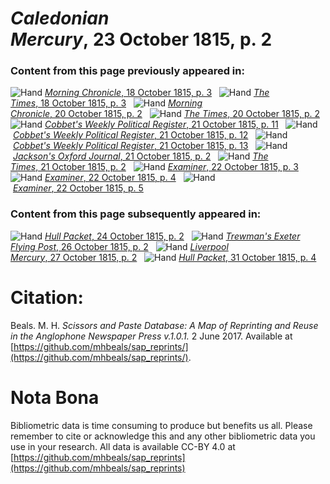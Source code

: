 # *Caledonian Mercury*, 23 October 1815, p. 2  
  
### Content from this page previously appeared in:  
![Hand](http://scissorsandpaste.net/wp-content/uploads/2017/06/smallhandpointer.png) [*Morning Chronicle*, 18 October 1815, p. 3](https://mhbeals.github.io/sap_html/Morning-Chronicle/Morning-Chronicle-18-October-1815-p-3)  
![Hand](http://scissorsandpaste.net/wp-content/uploads/2017/06/smallhandpointer.png) [*The Times*, 18 October 1815, p. 3](https://mhbeals.github.io/sap_html/The-Times/The-Times-18-October-1815-p-3)  
![Hand](http://scissorsandpaste.net/wp-content/uploads/2017/06/smallhandpointer.png) [*Morning Chronicle*, 20 October 1815, p. 2](https://mhbeals.github.io/sap_html/Morning-Chronicle/Morning-Chronicle-20-October-1815-p-2)  
![Hand](http://scissorsandpaste.net/wp-content/uploads/2017/06/smallhandpointer.png) [*The Times*, 20 October 1815, p. 2](https://mhbeals.github.io/sap_html/The-Times/The-Times-20-October-1815-p-2)  
![Hand](http://scissorsandpaste.net/wp-content/uploads/2017/06/smallhandpointer.png) [*Cobbet's Weekly Political Register*, 21 October 1815, p. 11](https://mhbeals.github.io/sap_html/Cobbet's-Weekly-Political-Register/Cobbet's-Weekly-Political-Register-21-October-1815-p-11)  
![Hand](http://scissorsandpaste.net/wp-content/uploads/2017/06/smallhandpointer.png) [*Cobbet's Weekly Political Register*, 21 October 1815, p. 12](https://mhbeals.github.io/sap_html/Cobbet's-Weekly-Political-Register/Cobbet's-Weekly-Political-Register-21-October-1815-p-12)  
![Hand](http://scissorsandpaste.net/wp-content/uploads/2017/06/smallhandpointer.png) [*Cobbet's Weekly Political Register*, 21 October 1815, p. 13](https://mhbeals.github.io/sap_html/Cobbet's-Weekly-Political-Register/Cobbet's-Weekly-Political-Register-21-October-1815-p-13)  
![Hand](http://scissorsandpaste.net/wp-content/uploads/2017/06/smallhandpointer.png) [*Jackson's Oxford Journal*, 21 October 1815, p. 2](https://mhbeals.github.io/sap_html/Jackson's-Oxford-Journal/Jackson's-Oxford-Journal-21-October-1815-p-2)  
![Hand](http://scissorsandpaste.net/wp-content/uploads/2017/06/smallhandpointer.png) [*The Times*, 21 October 1815, p. 2](https://mhbeals.github.io/sap_html/The-Times/The-Times-21-October-1815-p-2)  
![Hand](http://scissorsandpaste.net/wp-content/uploads/2017/06/smallhandpointer.png) [*Examiner*, 22 October 1815, p. 3](https://mhbeals.github.io/sap_html/Examiner/Examiner-22-October-1815-p-3)  
![Hand](http://scissorsandpaste.net/wp-content/uploads/2017/06/smallhandpointer.png) [*Examiner*, 22 October 1815, p. 4](https://mhbeals.github.io/sap_html/Examiner/Examiner-22-October-1815-p-4)  
![Hand](http://scissorsandpaste.net/wp-content/uploads/2017/06/smallhandpointer.png) [*Examiner*, 22 October 1815, p. 5](https://mhbeals.github.io/sap_html/Examiner/Examiner-22-October-1815-p-5)  
  
### Content from this page subsequently appeared in:  
![Hand](http://scissorsandpaste.net/wp-content/uploads/2017/06/smallhandpointer.png) [*Hull Packet*, 24 October 1815, p. 2](https://mhbeals.github.io/sap_html/Hull-Packet/Hull-Packet-24-October-1815-p-2)  
![Hand](http://scissorsandpaste.net/wp-content/uploads/2017/06/smallhandpointer.png) [*Trewman's Exeter Flying Post*, 26 October 1815, p. 2](https://mhbeals.github.io/sap_html/Trewman's-Exeter-Flying-Post/Trewman's-Exeter-Flying-Post-26-October-1815-p-2)  
![Hand](http://scissorsandpaste.net/wp-content/uploads/2017/06/smallhandpointer.png) [*Liverpool Mercury*, 27 October 1815, p. 2](https://mhbeals.github.io/sap_html/Liverpool-Mercury/Liverpool-Mercury-27-October-1815-p-2)  
![Hand](http://scissorsandpaste.net/wp-content/uploads/2017/06/smallhandpointer.png) [*Hull Packet*, 31 October 1815, p. 4](https://mhbeals.github.io/sap_html/Hull-Packet/Hull-Packet-31-October-1815-p-4)  


# Citation: 

Beals. M. H. *Scissors and Paste Database: A Map of Reprinting and Reuse in the Anglophone Newspaper Press v.1.0.1.* 2 June 2017. Available at [https://github.com/mhbeals/sap_reprints/](https://github.com/mhbeals/sap_reprints/). 

# Nota Bona

Bibliometric data is time consuming to produce but benefits us all. Please remember to cite or acknowledge this and any other bibliometric data you use in your research. All data is available CC-BY 4.0 at [https://github.com/mhbeals/sap_reprints](https://github.com/mhbeals/sap_reprints)